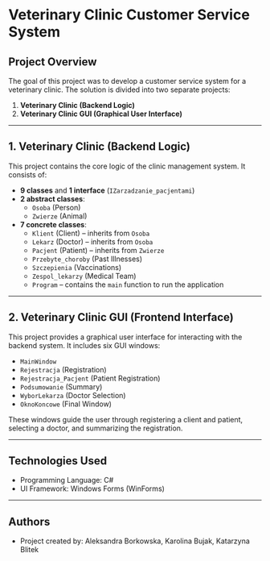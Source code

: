 # Veterinary Clinic Customer Service System

## Project Overview

The goal of this project was to develop a customer service system for a veterinary clinic. The solution is divided into two separate projects:

1. **Veterinary Clinic (Backend Logic)**
2. **Veterinary Clinic GUI (Graphical User Interface)**

---

## 1. Veterinary Clinic (Backend Logic)

This project contains the core logic of the clinic management system. It consists of:

- **9 classes** and **1 interface** (`IZarzadzanie_pacjentami`)
- **2 abstract classes**:
  - `Osoba` (Person)
  - `Zwierze` (Animal)
- **7 concrete classes**:
  - `Klient` (Client) – inherits from `Osoba`
  - `Lekarz` (Doctor) – inherits from `Osoba`
  - `Pacjent` (Patient) – inherits from `Zwierze`
  - `Przebyte_choroby` (Past Illnesses)
  - `Szczepienia` (Vaccinations)
  - `Zespol_lekarzy` (Medical Team)
  - `Program` – contains the `main` function to run the application

---

## 2. Veterinary Clinic GUI (Frontend Interface)

This project provides a graphical user interface for interacting with the backend system. It includes six GUI windows:

- `MainWindow`
- `Rejestracja` (Registration)
- `Rejestracja_Pacjent` (Patient Registration)
- `Podsumowanie` (Summary)
- `WyborLekarza` (Doctor Selection)
- `OknoKoncowe` (Final Window)

These windows guide the user through registering a client and patient, selecting a doctor, and summarizing the registration.

---

## Technologies Used

- Programming Language: C#
- UI Framework: Windows Forms (WinForms)

---

## Authors

- Project created by: Aleksandra Borkowska, Karolina Bujak, Katarzyna Blitek
